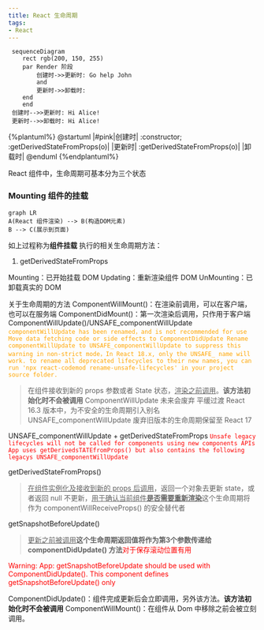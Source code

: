```yaml
---
title: React 生命周期
tags:
- React
---
```


```mermaid
 sequenceDiagram
	rect rgb(200, 150, 255)
	par Render 阶段
	    创建时->>更新时: Go help John
		and
		更新时->>卸载时: 
	end
	end
 创建时-->>更新时: Hi Alice!
 更新时-->>卸载时: Hi Alice!
```

{%plantuml%}
@startuml
|#pink|创建时|
:constructor;
:getDerivedStateFromProps(o)|
|更新时|
:getDerivedStateFromProps(o)|
|卸载时|
@enduml
{%endplantuml%}

React 组件中，生命周期可基本分为三个状态

### Mounting 组件的挂载
```mermaid
graph LR
A(React 组件渲染) --> B(构造DOM元素)
B --> C(展示到页面)
```
<!--more-->
如上过程称为**组件挂载**
执行的相关生命周期方法：
1.  getDerivedStateFromProps

Mounting：已开始挂载 DOM
Updating：重新渲染组件 DOM
UnMounting：已卸载真实的 DOM

关于生命周期的方法
ComponentWillMount()：在渲染前调用，可以在客户端，也可以在服务端
ComponentDidMount()：第一次渲染后调用，只作用于客户端
ComponentWillUpdate()/UNSAFE_componentWillUpdate
<font color="Orange">
  `componentWillUpdate has been renamed，and is not recommended for use
  Move data fetching code or side effects to ComponentDidUpdate
  Rename componentWillUpdate to UNSAFE_componentWillUpdate to suppress this warning in non-strict mode，In React 18.x, only the UNSAFE_ name will work. to rename all deprecated lifecycles to their new names, you can run 'npx react-codemod rename-unsafe-lifecycles' in your project source folder.`
</font>
> 在组件接收到新的 props 参数或者 State 状态，<u>渲染之前调用</u>。**该方法初始化时不会被调用**
  ComponentWillUpdate 未来会废弃
  平缓过渡 React 16.3 版本中，为不安全的生命周期引入别名 UNSAFE_componentWillUpdate
  废弃旧版本的生命周期保留至 React 17

UNSAFE_componentWillUpdate + getDerivedStateFromProps
<font color="red">
  `Unsafe legacy lifecycles will not be called for components using new components APIs
  App uses getDerivedsTATEfromProps() but also contains the following legacys UNSAFE_componentWillUpdate`
</font>

getDerivedStateFromProps()
><u>在组件实例化及接收到新的 props 后调用</u>，返回一个对象去更新 state，或者返回 null 不更新，<u>用于确认当前组件**是否需要重新渲染**</u>这个生命周期将作为 componentWillReceiveProps() 的安全替代者

getSnapshotBeforeUpdate()
><u>更新之前被调用</u>**这个生命周期返回值将作为第3个参数传递给 componentDidUpdate() 方法**<font color="red">对于保存滚动位置有用</font>

<font color="red">Warning: App: getSnapshotBeforeUpdate should be used with ComponentDidUpdate(). This component defines getSnapshotBeforeUpdate() only</font>

ComponentDidUpdate()：组件完成更新后会立即调用，另外该方法。**该方法初始化时不会被调用**
ComponentWillMount()：在组件从 Dom 中移除之前会被立刻调用。

